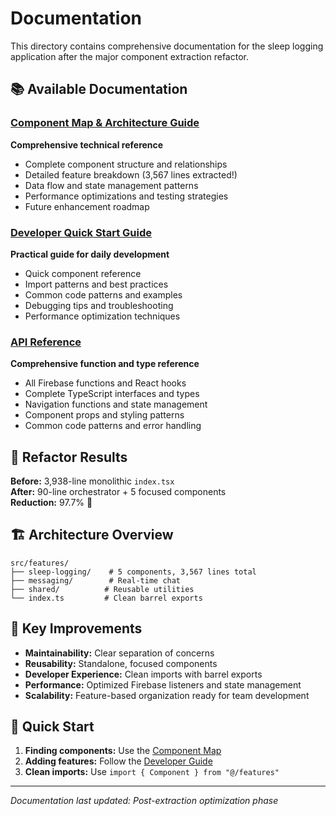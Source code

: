 # Documentation

This directory contains comprehensive documentation for the sleep logging application after the major component extraction refactor.

## 📚 Available Documentation

### [Component Map & Architecture Guide](./component-map.md)
**Comprehensive technical reference**
- Complete component structure and relationships
- Detailed feature breakdown (3,567 lines extracted!)
- Data flow and state management patterns
- Performance optimizations and testing strategies
- Future enhancement roadmap

### [Developer Quick Start Guide](./developer-guide.md)
**Practical guide for daily development**
- Quick component reference
- Import patterns and best practices
- Common code patterns and examples
- Debugging tips and troubleshooting
- Performance optimization techniques

### [API Reference](./api-reference.md)
**Comprehensive function and type reference**
- All Firebase functions and React hooks
- Complete TypeScript interfaces and types
- Navigation functions and state management
- Component props and styling patterns
- Common code patterns and error handling

## 🎯 Refactor Results

**Before:** 3,938-line monolithic `index.tsx`  
**After:** 90-line orchestrator + 5 focused components  
**Reduction:** 97.7% 🎉

## 🏗️ Architecture Overview

```
src/features/
├── sleep-logging/    # 5 components, 3,567 lines total
├── messaging/        # Real-time chat
├── shared/          # Reusable utilities
└── index.ts         # Clean barrel exports
```

## 🚀 Key Improvements

- **Maintainability:** Clear separation of concerns
- **Reusability:** Standalone, focused components  
- **Developer Experience:** Clean imports with barrel exports
- **Performance:** Optimized Firebase listeners and state management
- **Scalability:** Feature-based organization ready for team development

## 🔧 Quick Start

1. **Finding components:** Use the [Component Map](./component-map.md)
2. **Adding features:** Follow the [Developer Guide](./developer-guide.md)
3. **Clean imports:** Use `import { Component } from "@/features"`

---

*Documentation last updated: Post-extraction optimization phase*